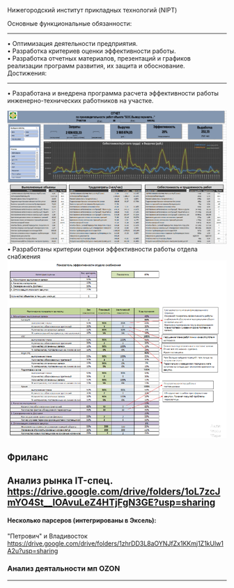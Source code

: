 <font color green> Нижегородский институт прикладных технологий (NIPT)

Основные функциональные обязанности: 
- - - - - - - - - - - - - - - - - - - - - - - - - - - - - - - -
• Оптимизация деятельности предприятия.<br>
• Разработка критериев оценки эффективности работы. <br>
• Разработка отчетных материалов, презентаций и графиков реализации программ развития, их защита и обоснование.<br>
Достижения:
- - - - - - - - - - - - - - - - - - - - - - - - - - - - - - - -
• Разработана и внедрена программа расчета эффективности работы инженерно-технических работников на участке.

![Автоматизированный отчет](https://github.com/stavrtin/Portfolio/blob/main/img/Отчет%20выработки-41-00.png)
• Разработаны критерии оценки эффективности работы отдела снабжения <br>
![KPI_Снабжение](https://github.com/stavrtin/Portfolio/blob/main/img/KPI_Снабжение.png)
 
## Фриланс
Анализ рынка IT-спец.
https://drive.google.com/drive/folders/1oL7zcJmYO4St__lOAvuLeZ4HTjFgN3GE?usp=sharing
-------------------------------------------------------------------
#### Несколько парсеров (интегрированы в Эксель):

"Петрович" и Владивосток
https://drive.google.com/drive/folders/1zhrDD3L8aOYNJfZx1KKmj1Z1kUlw1A2u?usp=sharing

### Анализ деятальности мп OZON

----------------------------------------------------------------------

